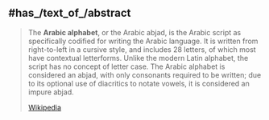 ﻿---
aliases:
- "Arabic alphabet"
has_id_wikidata: Q8196
has_part_s_:
- '[[_Standards/WikiData/WD~ز,167809]]'
- '[[_Standards/WikiData/WD~ا,172537]]'
- '[[_Standards/WikiData/WD~Q172661,172661]]'
- '[[_Standards/WikiData/WD~ث,172747]]'
- '[[_Standards/WikiData/WD~ج,172804]]'
- '[[_Standards/WikiData/WD~Q172834,172834]]'
- '[[_Standards/WikiData/WD~خ,173060]]'
- '[[_Standards/WikiData/WD~د,173090]]'
- '[[_Standards/WikiData/WD~ذ,173154]]'
- '[[_Standards/WikiData/WD~ر,173186]]'
- '[[_Standards/WikiData/WD~س,173290]]'
- '[[_Standards/WikiData/WD~ش,221588]]'
- '[[_Standards/WikiData/WD~ص,221802]]'
- '[[_Standards/WikiData/WD~Ḍād,221893]]'
- '[[_Standards/WikiData/WD~طيز,221965]]'
- '[[_Standards/WikiData/WD~Ẓāʼ,222059]]'
- '[[_Standards/WikiData/WD~ع,222171]]'
- '[[_Standards/WikiData/WD~غ,222792]]'
- '[[_Standards/WikiData/WD~ف,222849]]'
- '[[_Standards/WikiData/WD~ق,222979]]'
- "[[_Standards/WikiData/WD~كzniy_sjanaajw,293015]]"
- '[[_Standards/WikiData/WD~ل,293090]]'
- '[[_Standards/WikiData/WD~م,293461]]'
- '[[_Standards/WikiData/WD~ن,293887]]'
- '[[_Standards/WikiData/WD~ه,294219]]'
- '[[_Standards/WikiData/WD~و,294274]]'
- '[[_Standards/WikiData/WD~ي,294574]]'
- '[[_Standards/WikiData/WD~ب,20509]]'
history_of_topic: "[[_Standards/WikiData/WD~history_of_the_Arabic_alphabet,617458]]"
based_on: "[[_Standards/WikiData/WD~Nabataean_script,855624]]"
has_part_s_of_the_class:
- "[[_Standards/WikiData/WD~sun_and_moon_letters,1124683]]"
- "[[_Standards/WikiData/WD~Arabic_letter,41713761]]"
writing_system: "[[_Standards/WikiData/WD~Arabic_script,1828555]]"
instance_of:
- "[[_Standards/WikiData/WD~unicase_alphabet,4004706]]"
- "[[_Standards/WikiData/WD~Semitic_alphabet,28698154]]"
script_directionality: '[[_Standards/WikiData/WD~right-to-left,7333457]]'
permanent_duplicated_item: '[[_Standards/WikiData/WD~Q13203898,13203898]]'
topic_s_main_template: '[[_Standards/WikiData/WD~Q66778026,66778026]]'
language_of_work_or_name: '[[_Standards/WikiData/WD~Arabic,13955]]'
distribution_map: "http://commons.wikimedia.org/wiki/Special:FilePath/%D8%AE%D8%B1%D9%8A%D8%B7%D8%A9%2060000.svg"
image: "http://commons.wikimedia.org/wiki/Special:FilePath/Arabic-script.png"
spoken_text_audio: "http://commons.wikimedia.org/wiki/Special:FilePath/NL-Arabisch%20Alfabet-article.ogg"
video: "http://commons.wikimedia.org/wiki/Special:FilePath/The%20Arabic%20Alphabet-0Isyy%20ZvZR8.webm"
Commons_gallery: "Arabic alphabet"
Commons_category: "Arabic alphabet"
---

## #has_/text_of_/abstract 

> The **Arabic alphabet**, or the Arabic abjad, is the Arabic script as specifically codified for writing the Arabic language. It is written from right-to-left in a cursive style, and includes 28 letters, of which most have contextual letterforms. Unlike the modern Latin alphabet, the script has no concept of letter case. The Arabic alphabet is considered an abjad, with only consonants required to be written; due to its optional use of diacritics to notate vowels, it is considered an impure abjad.
>
> [Wikipedia](https://en.wikipedia.org/wiki/Arabic%20alphabet) 



